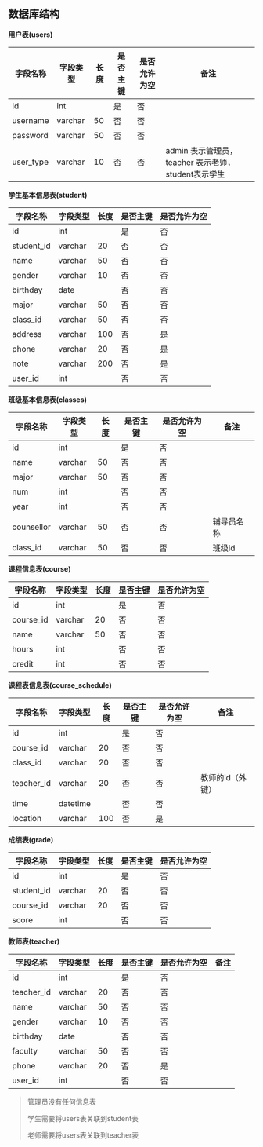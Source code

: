## 数据库结构

**用户表(users)**

| 字段名称      | 字段类型    | 长度  | 是否主键 | 是否允许为空 | 备注                                   |
|-----------|---------|-----|------|--------|--------------------------------------|
| id        | int     |     | 是    | 否      |                                      |
| username  | varchar | 50  | 否    | 否      |                                      |
| password  | varchar | 50  | 否    | 否      |                                      |
| user_type | varchar | 10  | 否    | 否      | admin 表示管理员，teacher 表示老师，student表示学生 |

**学生基本信息表(student)**

| 字段名称       | 字段类型    | 长度  | 是否主键 | 是否允许为空 |
|------------|---------|-----|------|--------|
| id         | int     |     | 是    | 否      |
| student_id | varchar | 20  | 否    | 否      |
| name       | varchar | 50  | 否    | 否      |
| gender     | varchar | 10  | 否    | 否      |
| birthday   | date    |     | 否    | 否      |
| major      | varchar | 50  | 否    | 否      |
| class_id   | varchar | 50  | 否    | 否      |
| address    | varchar | 100 | 否    | 是      |
| phone      | varchar | 20  | 否    | 是      |
| note       | varchar | 200 | 否    | 是      |
| user_id    | int     |     | 否    | 否      |

**班级基本信息表(classes)**

| 字段名称       | 字段类型    | 长度  | 是否主键 | 是否允许为空 | 备注    |
|------------|---------|-----|------|--------|-------|
| id         | int     |     | 是    | 否      |       |
| name       | varchar | 50  | 否    | 否      |       |
| major      | varchar | 50  | 否    | 否      |       |
| num        | int     |     | 否    | 否      |       |
| year       | int     |     | 否    | 否      |       |
| counsellor | varchar | 50  | 否    | 否      | 辅导员名称 |
| class_id   | varchar | 50  | 否    | 否      | 班级id  |
**课程信息表(course)**

| 字段名称      | 字段类型    | 长度  | 是否主键 | 是否允许为空 |
|-----------|---------|-----|------|--------|
| id        | int     |     | 是    | 否      |
| course_id | varchar | 20  | 否    | 否      |
| name      | varchar | 50  | 否    | 否      |
| hours     | int     |     | 否    | 否      |
| credit    | int     |     | 否    | 否      |

**课程表信息表(course_schedule)**

| 字段名称       | 字段类型     | 长度  | 是否主键 | 是否允许为空 | 备注        |
|------------|----------|-----|------|--------|-----------|
| id         | int      |     | 是    | 否      |           |
| course_id  | varchar  | 20  | 否    | 否      |           |
| class_id   | varchar  | 20  | 否    | 否      |           |
| teacher_id | varchar  | 20  | 否    | 否      | 教师的id（外键） |
| time       | datetime |     | 否    | 否      |           |
| location   | varchar  | 100 | 否    | 是      |           |

**成绩表(grade)**

| 字段名称       | 字段类型    | 长度  | 是否主键 | 是否允许为空 |
|------------|---------|-----|------|--------|
| id         | int     |     | 是    | 否      |
| student_id | varchar | 20  | 否    | 否      |
| course_id  | varchar | 20  | 否    | 否      |
| score      | int     |     | 否    | 否      |

**教师表(teacher)**

| 字段名称       | 字段类型    | 长度  | 是否主键 | 是否允许为空 | 备注  |
|------------|---------|-----|------|--------|-----|
| id         | int     |     | 是    | 否      |     |
| teacher_id | varchar | 20  | 否    | 否      |     |   
| name       | varchar | 50  | 否    | 否      |     |   
| gender     | varchar | 10  | 否    | 否      |     |   
| birthday   | date    |     | 否    | 否      |     |   
| faculty    | varchar | 50  | 否    | 否      |     |   
| phone      | varchar | 20  | 否    | 是      |     |   
| user_id    | int     |     | 否    | 否      |     |   

> 管理员没有任何信息表
> 
> 学生需要将users表关联到student表
> 
> 老师需要将users表关联到teacher表